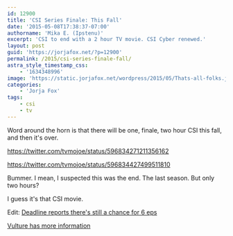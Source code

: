 ```yaml
---
id: 12900
title: 'CSI Series Finale: This Fall'
date: '2015-05-08T17:38:37-07:00'
authorname: 'Mika E. (Ipstenu)'
excerpt: 'CSI to end with a 2 hour TV movie. CSI Cyber renewed.'
layout: post
guid: 'https://jorjafox.net/?p=12900'
permalink: /2015/csi-series-finale-fall/
astra_style_timestamp_css:
    - '1634348996'
image: 'https://static.jorjafox.net/wordpress/2015/05/Thats-all-folks.jpg'
categories:
    - 'Jorja Fox'
tags:
    - csi
    - tv
---
```


Word around the horn is that there will be one, finale, two hour CSI this fall, and then it's over.

https://twitter.com/tvmojoe/status/596834271211356162

https://twitter.com/tvmojoe/status/596834427499511810

Bummer. I mean, I suspected this was the end. The last season. But only two hours?

I guess it's that CSI movie.

Edit: <a href="http://deadline.com/2015/05/csi-tv-movie-series-finale-1201423421">Deadline reports there's still a chance for 6 eps</a>

<a href="http://www.vulture.com/2015/05/csi-has-been-canceled.html">Vulture has more information</a>
